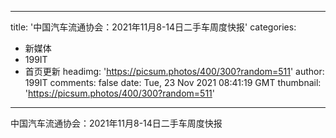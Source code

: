 
---
title: '中国汽车流通协会：2021年11月8-14日二手车周度快报'
categories: 
 - 新媒体
 - 199IT
 - 首页更新
headimg: 'https://picsum.photos/400/300?random=511'
author: 199IT
comments: false
date: Tue, 23 Nov 2021 08:41:19 GMT
thumbnail: 'https://picsum.photos/400/300?random=511'
---

<div>   
中国汽车流通协会：2021年11月8-14日二手车周度快报  
</div>
            